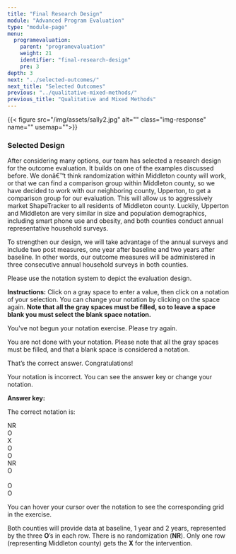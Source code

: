 ```yaml
---
title: "Final Research Design"
module: "Advanced Program Evaluation"
type: "module-page"
menu:
  programevaluation:
    parent: "programevaluation"
    weight: 21
    identifier: "final-research-design"
    pre: 3
depth: 3
next: "../selected-outcomes/"
next_title: "Selected Outcomes"
previous: "../qualitative-mixed-methods/"
previous_title: "Qualitative and Mixed Methods"
---
```

<div class="programevaluation"><div class="pageblock clearfix"><div class="modalpageNav"></div>
</div><div class="pageblock pull-left">
<div class="caption">
</div>
{{< figure src="/img/assets/sally2.jpg" alt="" class="img-response" name="" usemap="">}}</div><div class="pageblock"><h3>Selected Design</h3><p>After considering many options, our team has selected a research design for the outcome evaluation. It builds on one of the examples discussed before. We donâ€™t think randomization within Middleton county will work, or that we can find a comparison group within Middleton county, so we have decided to work with our neighboring county, Upperton, to get a comparison group for our evaluation. This will allow us to aggressively market ShapeTracker to all residents of Middleton county. Luckily, Upperton and Middleton are very similar in size and population demographics, including smart phone use and obesity, and both counties conduct annual representative household surveys.</p>
<p>To strengthen our design, we will take advantage of the annual surveys and include two post measures, one year after baseline and two years after baseline. In other words, our outcome measures will be administered in three consecutive annual household surveys in both counties.</p>
<p>Please use the notation system to depict the evaluation design.</p>
<p><strong>Instructions:</strong> Click on a gray space to enter a value, then click on a notation of your selection. You can change your notation by clicking on the space again. <strong>Note that all the gray spaces must be filled, so to leave a space blank you must select the blank space notation. </strong></p>
</div><div class="pageblock designNotation well"><div class="interactive-scenario" id="finaldesign"></div>

<div class="notation_feedback">
<div class="no_entry">
<p>You've not begun your notation exercise. Please try again.</p>
</div>
<div class="notation_undetermined">
<p>You are not done with your notation. Please note that all the gray spaces must be filled, and that a blank space is considered a notation.</p>
</div>
<div class="notation_correct">
<p>That’s the correct answer. Congratulations!</p>
</div>
<div class="notation_incorrect">
<p>Your notation is incorrect.  You can <span id="show_answerkey_grid">see the answer key</span> or change your notation.</p>
<div class="notation_answerkey">
<p><b>Answer key:</b></p>
<p>The correct notation is:</p>
<div class="answerkeybox">
<div class="answerkeyrow">
<div class="answerkey_cell">NR</div>
<div class="answerkey_cell">O</div>
<div class="answerkey_cell">X</div>
<div class="answerkey_cell">O</div>
<div class="answerkey_cell">O</div>
</div>
<div class="answerkeyrow">
<div class="answerkey_cell">NR</div>
<div class="answerkey_cell">O</div>
<div class="answerkey_cell"> </div>
<div class="answerkey_cell">O</div>
<div class="answerkey_cell">O</div>
</div>
</div>
<p>You can hover your cursor over the notation to see the corresponding grid in the exercise.</p>
<p>Both counties will provide data at baseline, 1 year and 2 years, represented by the three <b>O</b>’s in each row. There is no randomization (<b>NR</b>). Only one row (representing Middleton county) gets the <b>X</b> for the intervention.</p>
</div>
</div>
</div>
</div></div>